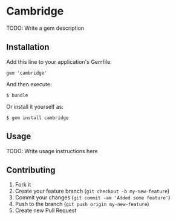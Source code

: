 # Cambridge

TODO: Write a gem description

## Installation

Add this line to your application's Gemfile:

    gem 'cambridge'

And then execute:

    $ bundle

Or install it yourself as:

    $ gem install cambridge

## Usage

TODO: Write usage instructions here

## Contributing

1. Fork it
2. Create your feature branch (`git checkout -b my-new-feature`)
3. Commit your changes (`git commit -am 'Added some feature'`)
4. Push to the branch (`git push origin my-new-feature`)
5. Create new Pull Request
